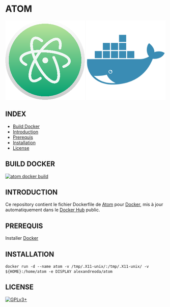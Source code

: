 # ATOM

![atom](https://raw.githubusercontent.com/oda-alexandre/atom/master/img/logo-atom.png) ![docker](https://raw.githubusercontent.com/oda-alexandre/atom/master/img/logo-docker.png)


## INDEX

- [Build Docker](#BUILD)
- [Introduction](#INTRODUCTION)
- [Prerequis](#PREREQUIS)
- [Installation](#INSTALLATION)
- [License](#LICENSE)


## BUILD DOCKER

[![atom docker build](https://img.shields.io/docker/build/alexandreoda/atom.svg)](https://hub.docker.com/r/alexandreoda/atom)


## INTRODUCTION

Ce repository contient le fichier Dockerfile de [Atom](https://atom.io/) pour [Docker](https://www.docker.com), mis à jour automatiquement dans le [Docker Hub](https://hub.docker.com/r/alexandreoda/atom/) public.


## PREREQUIS

Installer [Docker](https://www.docker.com)


## INSTALLATION

```
docker run -d --name atom -v /tmp/.X11-unix/:/tmp/.X11-unix/ -v ${HOME}:/home/atom -e DISPLAY alexandreoda/atom
```


## LICENSE

[![GPLv3+](http://gplv3.fsf.org/gplv3-127x51.png)](https://github.com/oda-alexandre/atom/blob/master/LICENSE)
